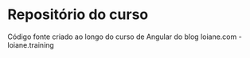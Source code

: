 # Repositório do curso 

Código fonte criado ao longo do curso de Angular do blog loiane.com - loiane.training


